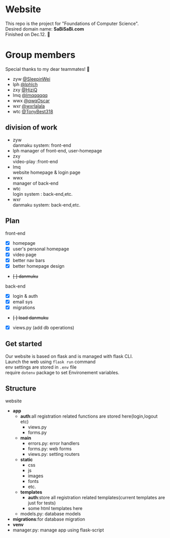 # Website
This repo is the project for "Foundations of Computer Science".   
Desired domain name: **SaBiSaBi.com**   
Finished on Dec.12. :star2:
# Group members  
Special thanks to my dear teammates! 🎉
+ zyw [@SleepinWei](https://github.com/SleepinWei)
+ lph [@lphlch](https://github.com/lphlch)
+ zxy [@HiziQ](https://github.com/HiziQ)
+ lmq [@lmqqqqqq](https://github.com/lmqqqqqq)
+ wwx [@qwqOscar](https://github.com/qwqOscar)
+ wxr [@wxrlalala](https://github.com/wxrlalala)
+ wtc [@TonyBest318](https://github.com/TonyBest318)
## division of work 
+ zyw   
  danmaku system: front-end 
+ lph 
  manager of front-end, user-homepage
+ zxy  
  video-play :front-end 
+ lmq     
  website homepage & login page 
+ wwx   
  manager of back-end 
+ wtc   
  login system : back-end,etc. 
+ wxr   
  danmaku system: back-end,etc. 
## Plan
front-end 
- [x] homepage 
- [x] user's personal homepage 
- [x] video page 
- [x] better nav bars 
- [x] better homepage design 
- ~~[ ] danmuku~~

back-end 
- [x] login & auth 
- [x] email sys 
- [x] migrations 
- ~~[ ] load danmuku~~
- [x] views.py (add db operations) 

## Get started 
Our website is based on flask and is managed with flask CLI.   
Launch the web using `flask run` command   
env settings are stored in `.env` file   
require `dotenv` package to set Environement variables.   

## Structure
website
+   **app**
    +   **auth**:all registration related functions are stored here(login,logout etc)
        +   views.py
        +   forms.py
    +   **main**
        +   errors.py: error handlers
        +   forms.py: web forms
        +   views.py: setting routers
    +   **static** 
        +   css 
        +   js 
        +   images 
        +   fonts 
        +   etc. 
    +   **templates**
        +   **auth**:store all registration related templates(current templates are just for tests) 
        +   some html templates here
    +   models.py: database models
+   **migrations**:for database migration 
+   **venv**
+   manager.py: manage app using flask-script 
